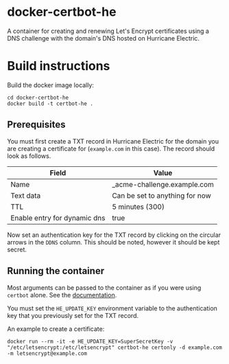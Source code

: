 # docker-certbot-he

A container for creating and renewing Let's Encrypt certificates using a DNS challenge with the domain's DNS hosted on Hurricane Electric.

# Build instructions

Build the docker image locally:
```
cd docker-certbot-he
docker build -t certbot-he .
```

## Prerequisites

You must first create a TXT record in Hurricane Electric for the domain you are creating a certificate for (`example.com` in this case). The record should look as follows.

Field                        | Value
-----                        | -----
Name                         | \_acme-challenge.example.com
Text data                    | Can be set to anything for now
TTL                          | 5 minutes (300)
Enable entry for dynamic dns | true

Now set an authentication key for the TXT record by clicking on the circular arrows in the `DDNS` column. This should be noted, however it should be kept secret.

## Running the container

Most arguments can be passed to the container as if you were using `certbot` alone. See the [documentation](https://eff-certbot.readthedocs.io/en/stable/using.html).

You must set the `HE_UPDATE_KEY` environment variable to the authentication key that you previously set for the TXT record.

An example to create a certificate:
```
docker run --rm -it -e HE_UPDATE_KEY=SuperSecretKey -v "/etc/letsencrypt:/etc/letsencrypt" certbot-he certonly -d example.com -m letsencrypt@example.com
```
